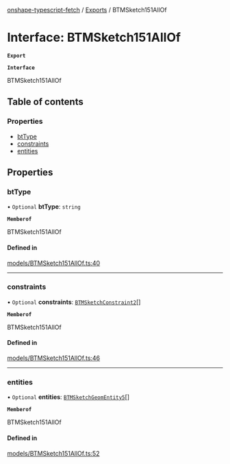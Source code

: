 [onshape-typescript-fetch](../README.md) / [Exports](../modules.md) / BTMSketch151AllOf

# Interface: BTMSketch151AllOf

**`Export`**

**`Interface`**

BTMSketch151AllOf

## Table of contents

### Properties

- [btType](BTMSketch151AllOf.md#bttype)
- [constraints](BTMSketch151AllOf.md#constraints)
- [entities](BTMSketch151AllOf.md#entities)

## Properties

### btType

• `Optional` **btType**: `string`

**`Memberof`**

BTMSketch151AllOf

#### Defined in

[models/BTMSketch151AllOf.ts:40](https://github.com/toebes/onshape-typescript-fetch/blob/3e11ae1/models/BTMSketch151AllOf.ts#L40)

___

### constraints

• `Optional` **constraints**: [`BTMSketchConstraint2`](BTMSketchConstraint2.md)[]

**`Memberof`**

BTMSketch151AllOf

#### Defined in

[models/BTMSketch151AllOf.ts:46](https://github.com/toebes/onshape-typescript-fetch/blob/3e11ae1/models/BTMSketch151AllOf.ts#L46)

___

### entities

• `Optional` **entities**: [`BTMSketchGeomEntity5`](BTMSketchGeomEntity5.md)[]

**`Memberof`**

BTMSketch151AllOf

#### Defined in

[models/BTMSketch151AllOf.ts:52](https://github.com/toebes/onshape-typescript-fetch/blob/3e11ae1/models/BTMSketch151AllOf.ts#L52)
